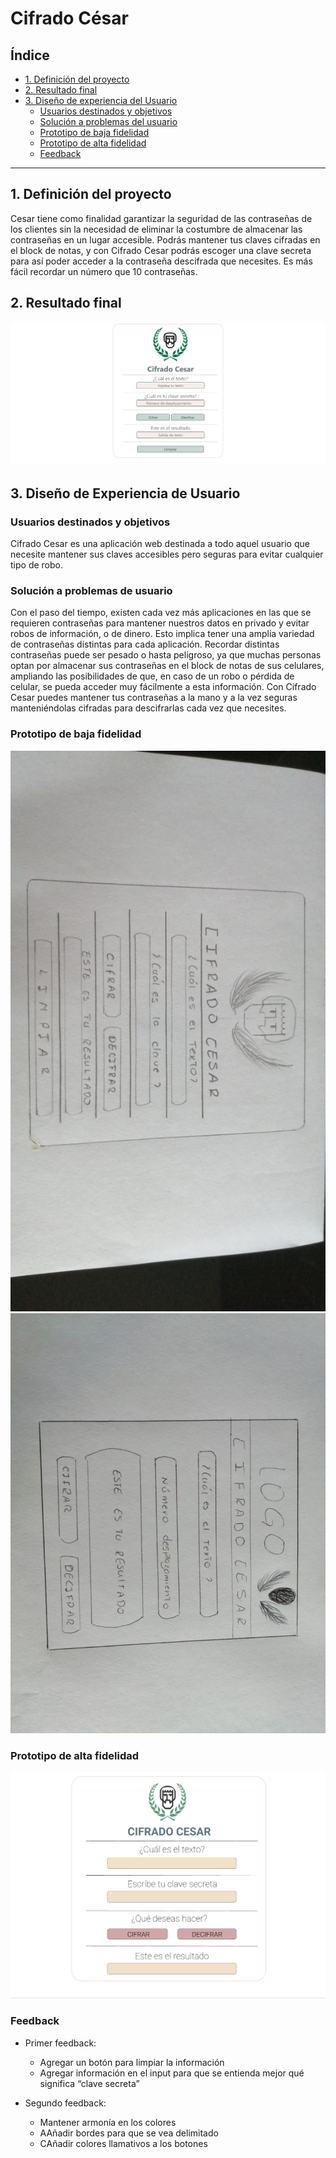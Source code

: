 # Cifrado César

## Índice

* [1. Definición del proyecto](#1-definición-del-proyecto)
* [2. Resultado final](#2-resultado-final)
* [3. Diseño de experiencia del Usuario](#3-diseño-de-experiencia)
  - [Usuarios destinados y objetivos](#4-Usuarios-destinados)
  - [Solución a problemas del usuario](#5-solución-a-problemas)
  - [Prototipo de baja fidelidad](#6-prototipo-de-baja-fidelidad)
  - [Prototipo de alta fidelidad](#7-prototipo-de-alta-fidelidad)
  - [Feedback](#8-feedback)

***

## 1. Definición del proyecto
Cesar tiene como finalidad garantizar la seguridad de las contraseñas de los clientes sin la necesidad de eliminar la costumbre de almacenar las contraseñas en un lugar accesible. Podrás mantener tus claves cifradas en el block de notas, y con Cifrado Cesar podrás escoger una clave secreta para así poder acceder a la contraseña descifrada que necesites. Es más fácil recordar un número que 10 contraseñas.


## 2. Resultado final

![Screenshot](Proyecto-final.PNG)


## 3. Diseño de Experiencia de Usuario

### Usuarios destinados y objetivos
Cifrado Cesar es una aplicación web destinada a todo aquel usuario que necesite mantener sus claves accesibles pero seguras para evitar cualquier tipo de robo.


### Solución a problemas de usuario
Con el paso del tiempo, existen cada vez más aplicaciones en las que se requieren contraseñas para mantener nuestros datos en privado y evitar robos de información, o de dinero. Esto implica tener una amplia variedad de contraseñas distintas para cada aplicación. Recordar distintas contraseñas puede ser pesado o hasta peligroso, ya que muchas personas optan por almacenar sus contraseñas en el block de notas de sus celulares, ampliando las posibilidades de que, en caso de un robo o pérdida de celular, se pueda acceder muy fácilmente a esta información. Con Cifrado Cesar puedes mantener tus contraseñas a la mano y a la vez seguras manteniéndolas cifradas para descifrarlas cada vez que necesites.



### Prototipo de baja fidelidad
![Screenshot](prototipo1.jpeg)
![Screenshot](prototipo2.jpeg)

### Prototipo de alta fidelidad
![Screenshot](prototipo-final.PNG)

### Feedback

* Primer feedback:

  - Agregar un botón para limpiar la información
  - Agregar información en el input para que se entienda mejor qué significa “clave secreta”
 
* Segundo feedback:

  - Mantener armonía en los colores
  - AAñadir bordes para que se vea delimitado
  - CAñadir colores llamativos a los botones